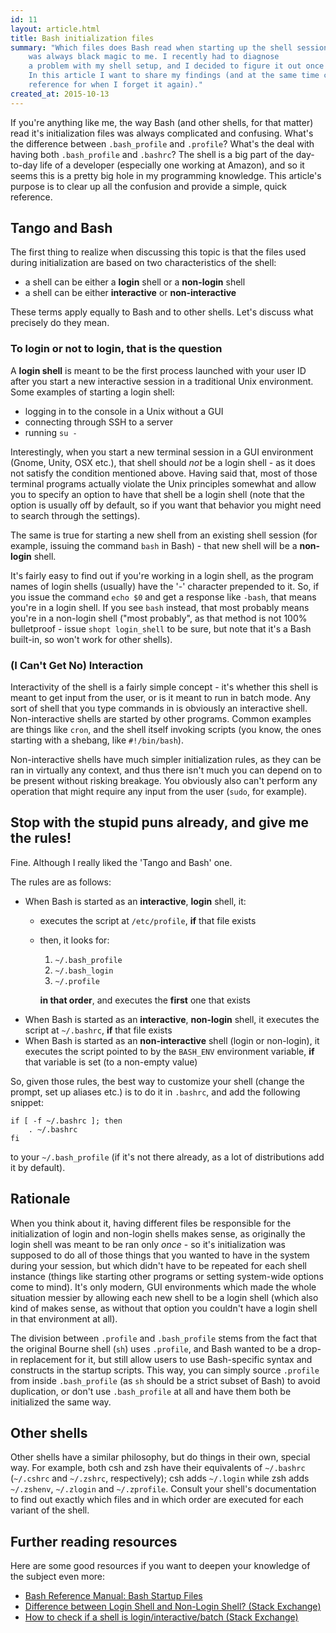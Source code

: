 ```yaml
---
id: 11
layout: article.html
title: Bash initialization files
summary: "Which files does Bash read when starting up the shell session
	was always black magic to me. I recently had to diagnose
	a problem with my shell setup, and I decided to figure it out once and for all.
	In this article I want to share my findings (and at the same time create a
	reference for when I forget it again)."
created_at: 2015-10-13
---
```


If you're anything like me, the way Bash (and other shells, for that matter) read it's initialization files was always complicated and confusing. What's the difference between `.bash_profile` and `.profile`? What's the deal with having both `.bash_profile` and `.bashrc`? The shell is a big part of the day-to-day life of a developer (especially one working at Amazon), and so it seems this is a pretty big hole in my programming knowledge. This article's purpose is to clear up all the confusion and provide a simple, quick reference.

## Tango and Bash

The first thing to realize when discussing this topic is that the files used during initialization are based on two characteristics of the shell:

* a shell can be either a **login** shell or a **non-login** shell
* a shell can be either **interactive** or **non-interactive**

These terms apply equally to Bash and to other shells. Let's discuss what precisely do they mean.

### To login or not to login, that is the question

A **login shell** is meant to be the first process launched with your user ID after you start a new interactive session in a traditional Unix environment. Some examples of starting a login shell:

* logging in to the console in a Unix without a GUI
* connecting through SSH to a server
* running `su -`

Interestingly, when you start a new terminal session in a GUI environment (Gnome, Unity, OSX etc.), that shell should _not_ be a login shell - as it does not satisfy the condition mentioned above. Having said that, most of those terminal programs actually violate the Unix principles somewhat and allow you to specify an option to have that shell be a login shell (note that the option is usually off by default, so if you want that behavior you might need to search through the settings).

The same is true for starting a new shell from an existing shell session (for example, issuing the command `bash` in Bash) - that new shell will be a **non-login** shell.

It's fairly easy to find out if you're working in a login shell, as the program names of login shells (usually) have the '-' character prepended to it. So, if you issue the command `echo $0` and get a response like `-bash`, that means you're in a login shell. If you see `bash` instead, that most probably means you're in a non-login shell ("most probably", as that method is not 100% bulletproof - issue `shopt login_shell` to be sure, but note that it's a Bash built-in, so won't work for other shells).

### (I Can't Get No) Interaction

Interactivity of the shell is a fairly simple concept - it's whether this shell is meant to get input from the user, or is it meant to run in batch mode. Any sort of shell that you type commands in is obviously an interactive shell. Non-interactive shells are started by other programs. Common examples are things like `cron`, and the shell itself invoking scripts (you know, the ones starting with a shebang, like `#!/bin/bash`).

Non-interactive shells have much simpler initialization rules, as they can be ran in virtually any context, and thus there isn't much you can depend on to be present without risking breakage. You obviously also can't perform any operation that might require any input from the user (`sudo`, for example).

## Stop with the stupid puns already, and give me the rules!

Fine. Although I really liked the 'Tango and Bash' one.

The rules are as follows:

*   When Bash is started as an **interactive**, **login** shell, it:
    *   executes the script at `/etc/profile`, **if** that file exists
    *   then, it looks for:
        
        1. `~/.bash_profile`
        2. `~/.bash_login`
        3. `~/.profile`
        
        **in that order**, and executes the **first** one that exists
*   When Bash is started as an **interactive**, **non-login** shell, it executes the script at `~/.bashrc`, **if** that file exists
*   When Bash is started as an **non-interactive** shell (login or non-login), it executes the script pointed to by the `BASH_ENV` environment variable, **if** that variable is set (to a non-empty value)

So, given those rules, the best way to customize your shell (change the prompt, set up aliases etc.) is to do it in `.bashrc`, and add the following snippet:

```
if [ -f ~/.bashrc ]; then
	. ~/.bashrc
fi
```

to your `~/.bash_profile` (if it's not there already, as a lot of distributions add it by default).

## Rationale

When you think about it, having different files be responsible for the initialization of login and non-login shells makes sense, as originally the login shell was meant to be ran only _once_ - so it's initialization was supposed to do all of those things that you wanted to have in the system during your session, but which didn't have to be repeated for each shell instance (things like starting other programs or setting system-wide options come to mind). It's only modern, GUI environments which made the whole situation messier by allowing each new shell to be a login shell (which also kind of makes sense, as without that option you couldn't have a login shell in that environment at all).

The division between `.profile` and `.bash_profile` stems from the fact that the original Bourne shell (`sh`) uses `.profile`, and Bash wanted to be a drop-in replacement for it, but still allow users to use Bash-specific syntax and constructs in the startup scripts. This way, you can simply source `.profile` from inside `.bash_profile` (as `sh` should be a strict subset of Bash) to avoid duplication, or don't use `.bash_profile` at all and have them both be initialized the same way.

## Other shells

Other shells have a similar philosophy, but do things in their own, special way. For example, both csh and zsh have their equivalents of `~/.bashrc` (`~/.cshrc` and `~/.zshrc`, respectively); csh adds `~/.login` while zsh adds `~/.zshenv`, `~/.zlogin` and `~/.zprofile`. Consult your shell's documentation to find out exactly which files and in which order are executed for each variant of the shell.

## Further reading resources

Here are some good resources if you want to deepen your knowledge of the subject even more:

* [Bash Reference Manual: Bash Startup Files](http://www.gnu.org/software/bash/manual/html_node/Bash-Startup-Files.html)
* [Difference between Login Shell and Non-Login Shell? (Stack Exchange)](http://unix.stackexchange.com/questions/38175/difference-between-login-shell-and-non-login-shell)
* [How to check if a shell is login/interactive/batch (Stack Exchange)](http://unix.stackexchange.com/questions/26676/how-to-check-if-a-shell-is-login-interactive-batch)

